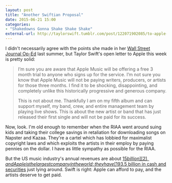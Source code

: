 ```yaml
---
layout: post
title: "Another Swiftian Proposal"
date: 2015-06-21 15:00
categories: 
- "Shakedowns Gonna Shake Shake Shake"
external-url: http://taylorswift.tumblr.com/post/122071902085/to-apple-love-taylor
---
```


I didn't necessarily agree with the points she made in her [Wall Street Journal Op-Ed][1] last summer, but Taylor Swift's open letter to Apple this week is pretty solid:

> I’m sure you are aware that Apple Music will be offering a free 3 month trial to anyone who signs up for the service. I’m not sure you know that Apple Music will not be paying writers, producers, or artists for those three months. I find it to be shocking, disappointing, and completely unlike this historically progressive and generous company. 
>
> This is not about me. Thankfully I am on my fifth album and can support myself, my band, crew, and entire management team by playing live shows. This is about the new artist or band that has just released their first single and will not be paid for its success.

Now, look. I'm old enough to remember when the RIAA went around suing kids and taking their college savings in retaliation for downloading songs on Napster and Kazaa. They're a cartel which has lobbied for maximalist copyright laws and which exploits the artists in their employ by paying pennies on the dollar. I have as little sympathy as possible for the RIAA.

But the US music industry's annual revenues are about [$15 billion][2], and Apple is the largest company in the world; they have [$193.5 billion in cash and securities][3] just lying around. Swift is right: Apple can afford to pay, and the artists deserve to get paid.

[1]:	http://www.washingtonpost.com/blogs/style-blog/wp/2014/07/08/five-problems-with-taylor-swifts-wall-street-journal-op-ed/
[2]:	http://www.ifpi.org/news/IFPI-publishes-Recording-Industry-in-Numbers-2015
[3]:	http://www.macrumors.com/2015/04/27/apple-q2-2015-earnings/
